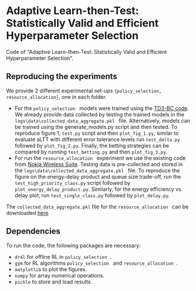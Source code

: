 # Adaptive Learn-then-Test: Statistically Valid and Efficient Hyperparameter Selection

Code  of "Adaptive Learn-then-Test: Statistically Valid and Efficient Hyperparameter Selection".


## Reproducing the experiments

We provide 2 different experimental set-ups `{policy_selection, resource_allocation}`, one in each folder. 
- For the `policy_selection ` models were trained using the [TD3-BC code](https://github.com/sfujim/TD3_BC). We already provide data collected by testing the trained models in the  `logs\data\collected_data_aggregate.pkl ` file. Alternatively, models can be trained using the generate_models.py script and then tested.  To reproduce figure 1, `test.py` script and then `plot_fig_1.py`, similar to evaluate aLTT with different error tolerance levels run `test_delta.py` followed by `plot_fig_2.py`. Finally, the betting strategies can be compared by running `test_betting.py` and then `plot_fig_3.py`. 
- For run the `resource_allocation ` experiment we use the existing code from [Nokia Wireless Suite](https://github.com/nokia/wireless-suite). Testing data is pre-collected and stored in the  `logs\data\collected_data_aggregate.pkl ` file. To reproduce the figure on the energy-delay product and queue size trade-off, run the `test_high_priority_class.py` script followed by `plot_energy_delay_product.py`. Similarly, for the energy efficiency vs delay plot, run `test_single_class.py` followed by `plot_delay.py`.


The `collected_data_aggregate.pkl` file for the `resource_allocation ` can be downloaded [here](https://www.dropbox.com/scl/fi/3zgtfzeqggzkdp3s5xp0w/collected_data_aggregate.pkl?rlkey=a75ngazoh74ayao2wl6rj0k1r&st=6oncxqub&dl=0)

## Dependencies
To run the code, the following packages are necessary:
- `dr4l` for offline RL in `policy_selection `.
- `gym` for RL algorithms `policy_selection ` and  `resource_allocation `.
- `matplotlib` to plot the figures.
- `numpy` for array numerical operations.
- `pickle` to store and load results.


